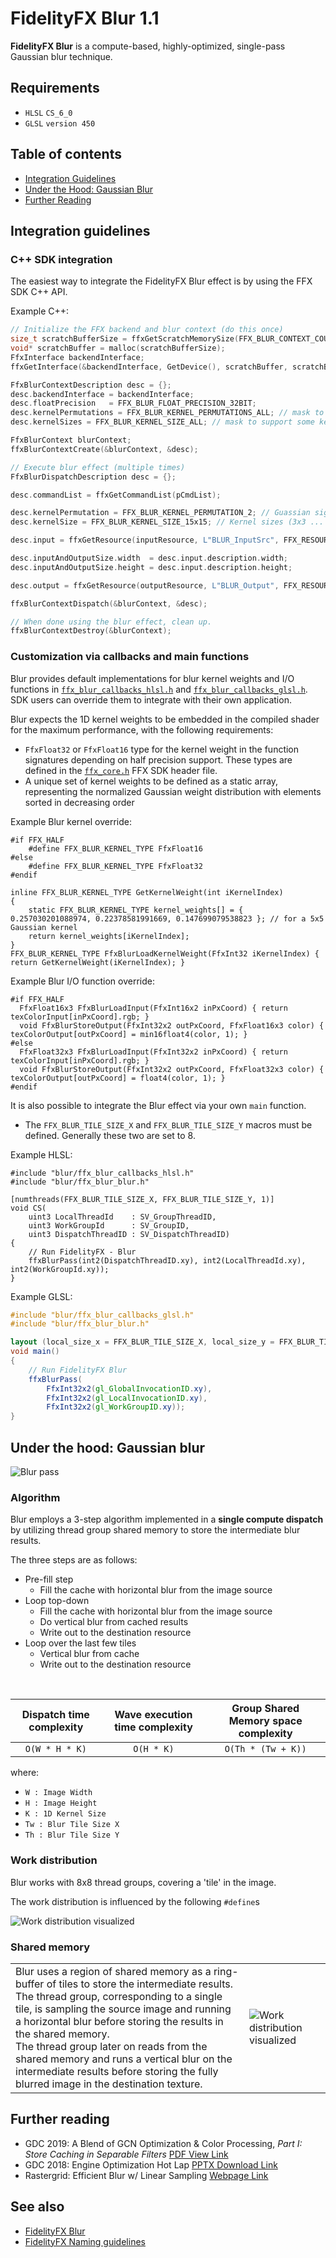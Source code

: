 <!-- @page page_techniques_blur FidelityFX Blur 1.1 -->

<h1>FidelityFX Blur 1.1</h1>

**FidelityFX Blur** is a compute-based, highly-optimized, single-pass Gaussian blur technique.

<h2>Requirements</h2>

- `HLSL` `CS_6_0`
- `GLSL` `version 450`

<h2>Table of contents</h2>

- [Integration Guidelines](#integration-guidelines)
- [Under the Hood: Gaussian Blur](#under-the-hood-gaussian-blur)
- [Further Reading](#further-reading)


<h2>Integration guidelines</h2>

<h3>C++ SDK integration</h3>

The easiest way to integrate the FidelityFX Blur effect is by using the FFX SDK C++ API.

Example C++:

```cpp
// Initialize the FFX backend and blur context (do this once)
size_t scratchBufferSize = ffxGetScratchMemorySize(FFX_BLUR_CONTEXT_COUNT);
void* scratchBuffer = malloc(scratchBufferSize);
FfxInterface backendInterface;
ffxGetInterface(&backendInterface, GetDevice(), scratchBuffer, scratchBufferSize, FFX_BLUR_CONTEXT_COUNT);

FfxBlurContextDescription desc = {};
desc.backendInterface = backendInterface;
desc.floatPrecision   = FFX_BLUR_FLOAT_PRECISION_32BIT;
desc.kernelPermutations = FFX_BLUR_KERNEL_PERMUTATIONS_ALL; // mask to support some Guassian sigma kernels or ALL
desc.kernelSizes = FFX_BLUR_KERNEL_SIZE_ALL; // mask to support some kernel sizes or ALL

FfxBlurContext blurContext;
ffxBlurContextCreate(&blurContext, &desc);

// Execute blur effect (multiple times)
FfxBlurDispatchDescription desc = {};

desc.commandList = ffxGetCommandList(pCmdList);

desc.kernelPermutation = FFX_BLUR_KERNEL_PERMUTATION_2; // Guassian sigma (1.6, 2.8, or 4.0)
desc.kernelSize = FFX_BLUR_KERNEL_SIZE_15x15; // Kernel sizes (3x3 ... 21x21)

desc.input = ffxGetResource(inputResource, L"BLUR_InputSrc", FFX_RESOURCE_STATE_PIXEL_COMPUTE_READ);

desc.inputAndOutputSize.width  = desc.input.description.width;
desc.inputAndOutputSize.height = desc.input.description.height;

desc.output = ffxGetResource(outputResource, L"BLUR_Output", FFX_RESOURCE_STATE_UNORDERED_ACCESS);

ffxBlurContextDispatch(&blurContext, &desc);

// When done using the blur effect, clean up.
ffxBlurContextDestroy(&blurContext);
```

<h3>Customization via callbacks and main functions</h3>

Blur provides default implementations for blur kernel weights and I/O functions in [`ffx_blur_callbacks_hlsl.h`](../../sdk/include/FidelityFX/gpu/blur/ffx_blur_callbacks_hlsl.h) and [`ffx_blur_callbacks_glsl.h`](../../sdk/include/FidelityFX/gpu/blur/ffx_blur_callbacks_glsl.h). SDK users can override them to integrate with their own application.

Blur expects the 1D kernel weights to be embedded in the compiled shader for the maximum performance, with the following requirements:

- `FfxFloat32` or `FfxFloat16` type for the kernel weight in the function signatures depending on half precision support. These types are defined in the [`ffx_core.h`](../../sdk/include/FidelityFX/gpu/ffx_core.h) FFX SDK header file.
- A unique set of kernel weights to be defined as a static array, representing the normalized Gaussian weight distribution with elements sorted in decreasing order

Example Blur kernel override:
```hlsl
#if FFX_HALF
    #define FFX_BLUR_KERNEL_TYPE FfxFloat16
#else
    #define FFX_BLUR_KERNEL_TYPE FfxFloat32
#endif

inline FFX_BLUR_KERNEL_TYPE GetKernelWeight(int iKernelIndex) 
{ 
    static FFX_BLUR_KERNEL_TYPE kernel_weights[] = { 0.257030201088974, 0.22378581991669, 0.147699079538823 }; // for a 5x5 Gaussian kernel
    return kernel_weights[iKernelIndex]; 
} 
FFX_BLUR_KERNEL_TYPE FfxBlurLoadKernelWeight(FfxInt32 iKernelIndex) { return GetKernelWeight(iKernelIndex); }
```

Example Blur I/O function override:
```hlsl
#if FFX_HALF
  FfxFloat16x3 FfxBlurLoadInput(FfxInt16x2 inPxCoord) { return texColorInput[inPxCoord].rgb; }
  void FfxBlurStoreOutput(FfxInt32x2 outPxCoord, FfxFloat16x3 color) { texColorOutput[outPxCoord] = min16float4(color, 1); }
#else
  FfxFloat32x3 FfxBlurLoadInput(FfxInt32x2 inPxCoord) { return texColorInput[inPxCoord].rgb; }
  void FfxBlurStoreOutput(FfxInt32x2 outPxCoord, FfxFloat32x3 color) { texColorOutput[outPxCoord] = float4(color, 1); }
#endif
```

It is also possible to integrate the Blur effect via your own `main` function. 
* The `FFX_BLUR_TILE_SIZE_X` and `FFX_BLUR_TILE_SIZE_Y` macros must be defined. Generally these two are set to 8.

Example HLSL:
```hlsl
#include "blur/ffx_blur_callbacks_hlsl.h"
#include "blur/ffx_blur_blur.h"

[numthreads(FFX_BLUR_TILE_SIZE_X, FFX_BLUR_TILE_SIZE_Y, 1)]
void CS(
    uint3 LocalThreadId    : SV_GroupThreadID,
    uint3 WorkGroupId      : SV_GroupID,
    uint3 DispatchThreadID : SV_DispatchThreadID)
{
    // Run FidelityFX - Blur
    ffxBlurPass(int2(DispatchThreadID.xy), int2(LocalThreadId.xy), int2(WorkGroupId.xy));
}
```

Example GLSL:
```glsl
#include "blur/ffx_blur_callbacks_glsl.h"
#include "blur/ffx_blur_blur.h"

layout (local_size_x = FFX_BLUR_TILE_SIZE_X, local_size_y = FFX_BLUR_TILE_SIZE_Y, local_size_z = 1) in;
void main()
{
    // Run FidelityFX Blur
    ffxBlurPass(
        FfxInt32x2(gl_GlobalInvocationID.xy),
        FfxInt32x2(gl_LocalInvocationID.xy),
        FfxInt32x2(gl_WorkGroupID.xy));
}
```

<h2>Under the hood: Gaussian blur</h2>

![Blur pass](./media/blur/blur-pass.jpg)

<h3>Algorithm</h3>

Blur employs a 3-step algorithm implemented in a **single compute dispatch** by utilizing thread group shared memory to store the intermediate blur results.

The three steps are as follows:

- Pre-fill step 
    - Fill the cache with horizontal blur from the image source
- Loop top-down
    - Fill the cache with horizontal blur from the image source
    - Do vertical blur from cached results
    - Write out to the destination resource
- Loop over the last few tiles
    - Vertical blur from cache 
    - Write out to the destination resource

<br/>

| Dispatch time complexity |  Wave execution time complexity | Group Shared Memory space complexity |
| :--: | :--: | :--: |
| `O(W * H * K)` | `O(H * K)` | `O(Th * (Tw + K))` | 

where:

 - `W : Image Width`
 - `H : Image Height`
 - `K : 1D Kernel Size`
 - `Tw : Blur Tile Size X`
 - `Th : Blur Tile Size Y`

<h3>Work distribution</h3>

Blur works with 8x8 thread groups, covering a 'tile' in the image. 

The work distribution is influenced by the following `#define`s

![Work distribution visualized](./media/blur/blur-workdistr.jpg)



<h3>Shared memory</h3>

| | |
| :--- | :--- |
| Blur uses a region of shared memory as a ring-buffer of tiles to store the intermediate results. <br/> The thread group, corresponding to a single tile, is sampling the source image and running a horizontal blur before storing the results in the shared memory. <br/> The thread group later on reads from the shared memory and runs a vertical blur on the intermediate results before storing the fully blurred image in the destination texture. | ![Work distribution visualized](./media/blur/blur-cache.png) |


<h2>Further reading</h2>

- GDC 2019: A Blend of GCN Optimization & Color Processing, *Part I: Store Caching in Separable Filters* [PDF View Link](https://gpuopen.com/gdc-presentations/2019/gdc-2019-s5-blend-of-gcn-optimization-and-color-processing.pdf)
- GDC 2018: Engine Optimization Hot Lap [PPTX Download Link](https://gpuopen.com/wp-content/uploads/2018/05/gdc_2018_sponsored_engine_optimization_hot_lap.pptx)
- Rastergrid: Efficient Blur w/ Linear Sampling [Webpage Link](https://www.rastergrid.com/blog/2010/09/efficient-gaussian-blur-with-linear-sampling/)

<h2>See also</h2>

- [FidelityFX Blur](../samples/blur.md)
- [FidelityFX Naming guidelines](../getting-started/naming-guidelines.md)
